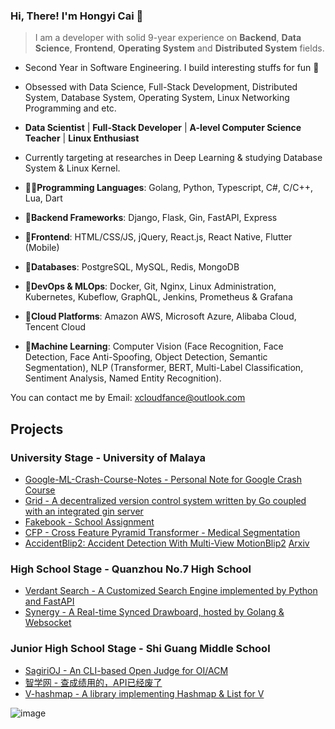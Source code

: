 ### Hi, There! I'm Hongyi Cai 👾
> I am a developer with solid 9-year experience on **Backend**, **Data Science**, **Frontend**, **Operating System** and **Distributed System** fields.

- Second Year in Software Engineering. I build interesting stuffs for fun 🤣
- Obsessed with Data Science, Full-Stack Development, Distributed System, Database System, Operating System, Linux Networking Programming and etc.
- **Data Scientist** | **Full-Stack Developer** | **A-level Computer Science Teacher** | **Linux Enthusiast**
- Currently targeting at researches in Deep Learning & studying Database System & Linux Kernel.

- **😶‍🌫️Programming Languages**: Golang, Python, Typescript, C#, C/C++, Lua, Dart
- **🦄Backend Frameworks**: Django, Flask, Gin, FastAPI, Express
- **🦕Frontend**: HTML/CSS/JS, jQuery, React.js, React Native, Flutter (Mobile)
- **🐘Databases**: PostgreSQL, MySQL, Redis, MongoDB
- **🐧DevOps & MLOps**: Docker, Git, Nginx, Linux Administration, Kubernetes, Kubeflow, GraphQL, Jenkins, Prometheus & Grafana
- **🐯Cloud Platforms**: Amazon AWS, Microsoft Azure, Alibaba Cloud, Tencent Cloud
- **🍮Machine Learning**: Computer Vision (Face Recognition, Face Detection, Face Anti-Spoofing, Object Detection, Semantic Segmentation), NLP
(Transformer, BERT, Multi-Label Classification, Sentiment Analysis, Named Entity Recognition).

You can contact me by Email: xcloudfance@outlook.com

## Projects

### University Stage - University of Malaya
- [Google-ML-Crash-Course-Notes - Personal Note for Google Crash Course](https://github.com/XcloudFance/Google-ML-Crash-Course-Notes)
- [Grid - A decentralized version control system written by Go coupled with an integrated gin server](https://github.com/UnderTechers/Grid)
- [Fakebook - School Assignment](https://github.com/XcloudFance/Fakebook)
- [CFP - Cross Feature Pyramid Transformer - Medical Segmentation](https://github.com/XcloudFance/CFP)
- [AccidentBlip2: Accident Detection With Multi-View MotionBlip2](https://github.com/YihuaJerry/AccidentBlip2)  [Arxiv](https://arxiv.org/pdf/2404.12149.pdf)
  

### High School Stage - Quanzhou No.7 High School
- [Verdant Search - A Customized Search Engine implemented by Python and FastAPI](https://github.com/XcloudFance/verdant_search)
- [Synergy - A Real-time Synced Drawboard, hosted by Golang & Websocket](https://github.com/XcloudFance/Synergy)

### Junior High School Stage - Shi Guang Middle School
- [SagiriOJ - An CLI-based Open Judge for OI/ACM](https://github.com/xcloudfance/sagirioj)
- [智学网 - 查成绩用的，API已经废了](https://github.com/XcloudFance/zhixuewang-score)
- [V-hashmap - A library implementing Hashmap & List for V](https://github.com/XcloudFance/v-hashmap)

![image](https://github.com/XcloudFance/xcloudfance/assets/34064977/efba4d0d-4513-4915-b1c2-db557d39909a)
